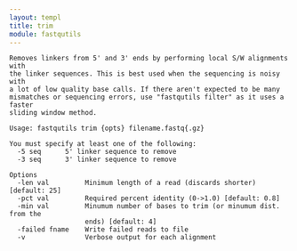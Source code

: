 ```yaml
---
layout: templ
title: trim
module: fastqutils
---
```

    
    Removes linkers from 5' and 3' ends by performing local S/W alignments with
    the linker sequences. This is best used when the sequencing is noisy with
    a lot of low quality base calls. If there aren't expected to be many
    mismatches or sequencing errors, use "fastqutils filter" as it uses a faster
    sliding window method.
    
    Usage: fastqutils trim {opts} filename.fastq{.gz}
    
    You must specify at least one of the following:
      -5 seq      5' linker sequence to remove
      -3 seq      3' linker sequence to remove
    
    Options
      -len val         Minimum length of a read (discards shorter) [default: 25]
      -pct val         Required percent identity (0->1.0) [default: 0.8]
      -min val         Minumum number of bases to trim (or minumum dist. from the
                       ends) [default: 4]
      -failed fname    Write failed reads to file
      -v               Verbose output for each alignment
    
    
